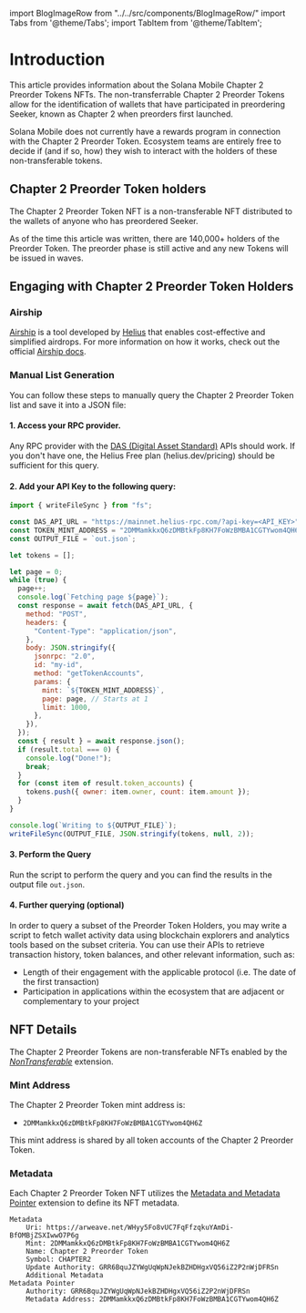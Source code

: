 import BlogImageRow from "../../src/components/BlogImageRow/"
import Tabs from '@theme/Tabs';
import TabItem from '@theme/TabItem';

# Introduction

This article provides information about the Solana Mobile Chapter 2 Preorder Tokens NFTs. The non-transferrable Chapter 2 Preorder Tokens allow for the identification of wallets that have participated in preordering Seeker, known as Chapter 2 when preorders first launched.

Solana Mobile does not currently have a rewards program in connection with the Chapter 2 Preorder Token. Ecosystem teams are entirely free to decide if (and if so, how) they wish to interact with the holders of these non-transferable tokens.

## Chapter 2 Preorder Token holders

The Chapter 2 Preorder Token NFT is a non-transferable NFT distributed to the wallets of anyone who has preordered Seeker.

As of the time this article was written, there are 140,000+ holders of the Preorder Token. The preorder phase is still active and any new Tokens will be issued in waves.

## Engaging with Chapter 2 Preorder Token Holders

<Tabs>
<TabItem value="Using Airship" label="Targeting Seeker with Airship">

### Airship

[Airship](https://airship.helius.dev/) is a tool developed by [Helius](https://www.helius.dev/) that enables cost-effective and simplified airdrops. For more information on how it works, check out the official [Airship docs](https://github.com/helius-labs/airship).

</TabItem>
<TabItem value="Querying manually" label="Querying manually">

### Manual List Generation

You can follow these steps to manually query the Chapter 2 Preorder Token list and save it into a JSON file:

#### 1. Access your RPC provider.

Any RPC provider with the [DAS (Digital Asset Standard)](https://github.com/metaplex-foundation/digital-asset-standard-api) APIs should work. If you don't have one, the Helius Free plan (helius.dev/pricing) should be sufficient for this query.

#### 2. Add your API Key to the following query:

```js
import { writeFileSync } from "fs";

const DAS_API_URL = "https://mainnet.helius-rpc.com/?api-key=<API_KEY>";
const TOKEN_MINT_ADDRESS = "2DMMamkkxQ6zDMBtkFp8KH7FoWzBMBA1CGTYwom4QH6Z";
const OUTPUT_FILE = `out.json`;

let tokens = [];

let page = 0;
while (true) {
  page++;
  console.log(`Fetching page ${page}`);
  const response = await fetch(DAS_API_URL, {
    method: "POST",
    headers: {
      "Content-Type": "application/json",
    },
    body: JSON.stringify({
      jsonrpc: "2.0",
      id: "my-id",
      method: "getTokenAccounts",
      params: {
        mint: `${TOKEN_MINT_ADDRESS}`,
        page: page, // Starts at 1
        limit: 1000,
      },
    }),
  });
  const { result } = await response.json();
  if (result.total === 0) {
    console.log("Done!");
    break;
  }
  for (const item of result.token_accounts) {
    tokens.push({ owner: item.owner, count: item.amount });
  }
}

console.log(`Writing to ${OUTPUT_FILE}`);
writeFileSync(OUTPUT_FILE, JSON.stringify(tokens, null, 2));
```

#### 3. Perform the Query

Run the script to perform the query and you can find the results in the output file `out.json`.

#### 4. Further querying (optional)

In order to query a subset of the Preorder Token Holders, you may write a script to fetch wallet activity data using blockchain explorers and analytics tools based on the subset criteria. You can use their APIs to retrieve transaction history, token balances, and other relevant information, such as:

- Length of their engagement with the applicable protocol (i.e. The date of the first transaction)
- Participation in applications within the ecosystem that are adjacent or complementary to your project

</TabItem>
</Tabs>

## NFT Details

The Chapter 2 Preorder Tokens are non-transferable NFTs enabled by the _[NonTransferable](https://solana.com/developers/guides/token-extensions/non-transferable)_ extension.

### Mint Address

The Chapter 2 Preorder Token mint address is:

- `2DMMamkkxQ6zDMBtkFp8KH7FoWzBMBA1CGTYwom4QH6Z`

This mint address is shared by all token accounts of the Chapter 2 Preorder Token.

### Metadata

Each Chapter 2 Preorder Token NFT utilizes the [Metadata and Metadata Pointer](https://solana.com/developers/guides/token-extensions/metadata-pointer) extension to define
its NFT metadata.

```
Metadata
    Uri: https://arweave.net/WHyy5Fo8vUC7FqFfzqkuYAmDi-BfOMBjZSXIwwO7P6g
    Mint: 2DMMamkkxQ6zDMBtkFp8KH7FoWzBMBA1CGTYwom4QH6Z
    Name: Chapter 2 Preorder Token
    Symbol: CHAPTER2
    Update Authority: GRR6BquJZYWgUqWpNJekBZHDHgxVQ56iZ2P2nWjDFRSn
    Additional Metadata
Metadata Pointer
    Authority: GRR6BquJZYWgUqWpNJekBZHDHgxVQ56iZ2P2nWjDFRSn
    Metadata Address: 2DMMamkkxQ6zDMBtkFp8KH7FoWzBMBA1CGTYwom4QH6Z
```
